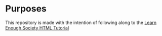 # Purposes
This repository is made with the intention of following along to the [Learn Enough Society HTML Tutorial](https://www.learnenough.com/html-tutorial#aside-github_pages)
